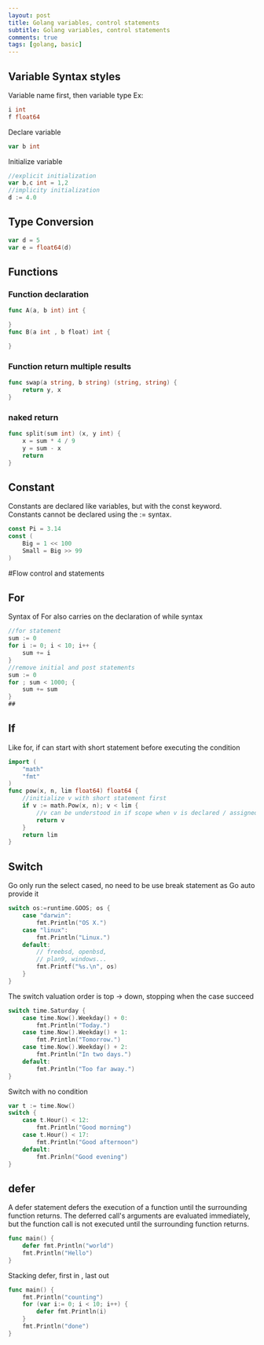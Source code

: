 ```yaml
---
layout: post
title: Golang variables, control statements
subtitle: Golang variables, control statements
comments: true
tags: [golang, basic]
---
```

## Variable Syntax styles
Variable name first, then variable type
Ex: 

```go
i int
f float64
```
Declare variable
```go
var b int
```
Initialize variable
```go
//explicit initialization
var b,c int = 1,2
//implicity initialization
d := 4.0
```

## Type Conversion
```go
var d = 5
var e = float64(d)
```
## Functions
### Function declaration
```go
func A(a, b int) int {

}
func B(a int , b float) int {

}
```
### Function return multiple results
```go
func swap(a string, b string) (string, string) {
    return y, x
}
```
### naked return
```go
func split(sum int) (x, y int) {
    x = sum * 4 / 9
	y = sum - x
	return
}
```
## Constant
Constants are declared like variables, but with the const keyword.
Constants cannot be declared using the := syntax.
```go
const Pi = 3.14
const (
    Big = 1 << 100
    Small = Big >> 99
)
```
#Flow control and statements
## For
Syntax of For also carries on the declaration of while syntax
```go
//for statement
sum := 0
for i := 0; i < 10; i++ {
	sum += i
}
//remove initial and post statements
sum := 0
for ; sum < 1000; {
    sum += sum
}
##
```
## If
Like for, if can start with short statement before executing the condition
```go
import (
    "math"
    "fmt"
)
func pow(x, n, lim float64) float64 {
    //initialize v with short statement first
	if v := math.Pow(x, n); v < lim {
        //v can be understood in if scope when v is declared / assigned before executing the conditon
		return v
	}
	return lim
}
``` 
## Switch
Go only run the select cased, no need to be use break statement as Go auto provide it
```go
switch os:=runtime.GOOS; os {
    case "darwin":
		fmt.Println("OS X.")
	case "linux":
		fmt.Println("Linux.")
	default:
		// freebsd, openbsd,
		// plan9, windows...
		fmt.Printf("%s.\n", os)
	}
}
```
The switch valuation order is top -> down, stopping when the case succeed
```go
switch time.Saturday {
	case time.Now().Weekday() + 0:
		fmt.Println("Today.")
	case time.Now().Weekday() + 1:
		fmt.Println("Tomorrow.")
	case time.Now().Weekday() + 2:
		fmt.Println("In two days.")
	default:
		fmt.Println("Too far away.")
}
```
Switch with no condition
```go
var t := time.Now()
switch {
    case t.Hour() < 12:
        fmt.Println("Good morning")
    case t.Hour() < 17:
        fmt.Println("Good afternoon")
    default:
        fmt.Prinln("Good evening")
}

```
## defer
A defer statement defers the execution of a function until the surrounding function returns.
The deferred call's arguments are evaluated immediately, but the function call is not executed until the surrounding function returns.

```go
func main() {
    defer fmt.Println("world")
    fmt.Println("Hello")
}
```
Stacking defer, first in , last out
```go
func main() {
    fmt.Println("counting")
    for (var i:= 0; i < 10; i++) {
        defer fmt.Println(i)
    }
    fmt.Println("done")
}
```







